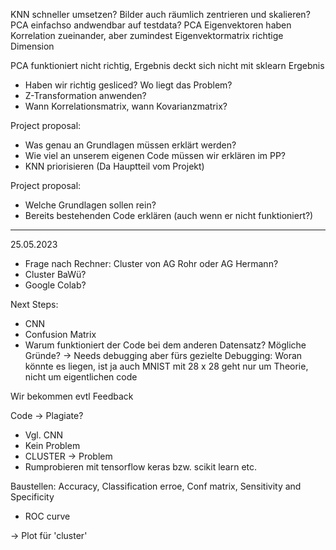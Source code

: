 
KNN schneller umsetzen?
Bilder auch räumlich zentrieren und skalieren?
PCA einfachso andwendbar auf testdata?
PCA Eigenvektoren haben Korrelation zueinander, aber zumindest Eigenvektormatrix richtige Dimension

PCA funktioniert nicht richtig, Ergebnis deckt sich nicht mit sklearn Ergebnis
- Haben wir richtig gesliced? Wo liegt das Problem?
- Z-Transformation anwenden? 
- Wann Korrelationsmatrix, wann Kovarianzmatrix?

Project proposal: 
- Was genau an Grundlagen müssen erklärt werden?
- Wie viel an unserem eigenen Code müssen wir erklären im PP?
- KNN priorisieren (Da Hauptteil vom Projekt) 


Project proposal: 
- Welche Grundlagen sollen rein?
- Bereits bestehenden Code erklären (auch wenn er nicht funktioniert?)

--- 
25.05.2023
- Frage nach Rechner: Cluster von AG Rohr oder AG Hermann? 
- Cluster BaWü? 
- Google Colab?

Next Steps: 
- CNN 
- Confusion Matrix
- Warum funktioniert der Code bei dem anderen Datensatz? Mögliche Gründe? 
-> Needs debugging aber fürs gezielte Debugging: Woran könnte es liegen, ist ja auch MNIST mit 28 x 28
    geht nur um Theorie, nicht um eigentlichen code

Wir bekommen evtl Feedback

Code -> Plagiate? 
- Vgl. CNN 
- Kein Problem 
- CLUSTER -> Problem 
- Rumprobieren mit tensorflow keras bzw. scikit learn etc. 

Baustellen: Accuracy, Classification erroe, Conf matrix, Sensitivity and Specificity 
- ROC curve

-> Plot für 'cluster' 
